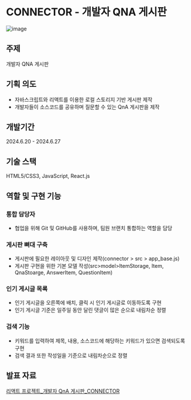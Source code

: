 # CONNECTOR - 개발자 QNA 게시판
![image](https://github.com/user-attachments/assets/aa0fcff1-5f72-4120-bb76-4a9b78989f84)

## 주제
개발자 QNA 게시판

## 기획 의도
- 자바스크립트와 리액트를 이용한 로컬 스토리지 기반 게시판 제작
- 개발자들이 소스코드를 공유하며 질문할 수 있는 QnA 게시판을 제작

## 개발기간
2024.6.20 - 2024.6.27

## 기술 스택
HTML5/CSS3, JavaScript, React.js

## 역할 및 구현 기능
### 통합 담당자
- 협업을 위해 Git 및 GitHub를 사용하며, 팀원 브랜치 통합하는 역할을 담당
### 게시판 뼈대 구축
- 게시판에 필요한 레이아웃 및 디자인 제작(connector > src > app_base.js)
- 게시판 구현을 위한 기본 모델 작성(src>model>ItemStorage, Item, QnaStoarge, AnswerItem, QuestionItem)
### 인기 게시글 목록
- 인기 게시글을 오른쪽에 배치, 클릭 시 인기 게시글로 이동하도록 구현
- 인기 게시글 기준은 일주일 동안 달린 댓글이 많은 순으로 내림차순 정렬
### 검색 기능
- 키워드를 입력하여 제목, 내용, 소스코드에 해당하는 키워드가 있으면 검색되도록 구현
- 검색 결과 또한 작성일을 기준으로 내림차순으로 정렬

## 발표 자료
[리액트 프로젝트_개발자 QnA 게시판_CONNECTOR](https://drive.google.com/file/d/1k-a4IPHdvSQ6tub1VHqTqGGbcHrJshWN/view?usp=sharing)
